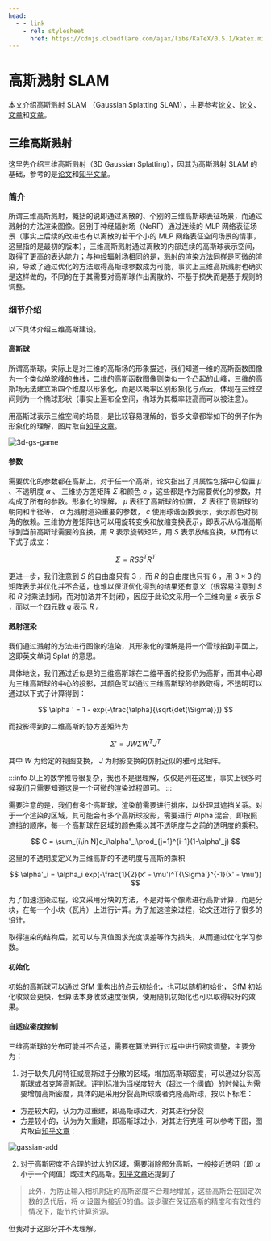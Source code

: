 ```yaml
---
head:
  - - link
    - rel: stylesheet
      href: https://cdnjs.cloudflare.com/ajax/libs/KaTeX/0.5.1/katex.min.css
---
```

# 高斯溅射 SLAM

本文介绍高斯溅射 SLAM （Gaussian Splatting SLAM），主要参考[论文](https://arxiv.org/abs/2312.06741)、[论文](https://arxiv.org/abs/2311.11700)、[文章](https://www.shlab.org.cn/news/5443930)和[文章](https://blog.csdn.net/weixin_45657478/article/details/135182796)。

## 三维高斯溅射

这里先介绍三维高斯溅射（3D Gaussian Splatting），因其为高斯溅射 SLAM 的基础，参考的是[论文](https://arxiv.org/abs/2308.04079)和[知乎文章](https://zhuanlan.zhihu.com/p/680669616)。

### 简介

所谓三维高斯溅射，概括的说即通过离散的、个别的三维高斯球表征场景，而通过溅射的方法渲染图像。区别于神经辐射场（NeRF）通过连续的 MLP 网络表征场景（事实上后续的改进也有以离散的若干个小的 MLP 网络表征空间场景的情事，这里指的是最初的版本），三维高斯溅射通过离散的内部连续的高斯球表示空间，取得了更高的表达能力；与神经辐射场相同的是，溅射的渲染方法同样是可微的渲染，导致了通过优化的方法取得高斯球参数成为可能，事实上三维高斯溅射也确实是这样做的，不同的在于其需要对高斯球作出离散的、不基于损失而是基于规则的调整。

### 细节介绍

以下具体介绍三维高斯建设。

#### 高斯球

所谓高斯球，实际上是对三维的高斯场的形象描述，我们知道一维的高斯函数图像为一个类似单驼峰的曲线，二维的高斯函数图像则类似一个凸起的山峰，三维的高斯场无法建立第四个维度以形象化，而是以概率区别形象化与点云，体现在三维空间则为一个椭球形状（事实上遍布全空间，椭球为其概率较高而可以被注意）。

用高斯球表示三维空间的场景，是比较容易理解的，很多文章都举如下的例子作为形象化的理解，图片取自[知乎文章](https://zhuanlan.zhihu.com/p/680669616)。

![3d-gs-game](https://pica.zhimg.com/v2-2cd7b5eb77fbef32fd9e2210025f97c6_1440w.jpg)

#### 参数

需要优化的参数都在高斯上，对于任一个高斯，论文指出了其属性包括中心位置 $\mu$ 、不透明度 $\alpha$ 、 三维协方差矩阵 $\Sigma$ 和颜色 $c$ ，这些都是作为需要优化的参数，并构成了所有的参数。形象化的理解， $\mu$ 表征了高斯球的位置， $\Sigma$ 表征了高斯球的朝向和半径等， $\alpha$ 为溅射渲染重要的参数， $c$ 使用球谐函数表示，表示颜色对视角的依赖。三维协方差矩阵也可以用旋转变换和放缩变换表示，即表示从标准高斯球到当前高斯球需要的变换，用 $R$ 表示旋转矩阵，用 $S$ 表示放缩变换，从而有以下式子成立：

$$
\Sigma = RSS^TR^T
$$

更进一步，我们注意到 $S$ 的自由度只有 $3$ ，而 $R$ 的自由度也只有 $6$ ，用 $3\times 3$ 的矩阵表示并优化并不合适，也难以保证优化得到的结果还有意义（很容易注意到 $S$ 和 $R$ 对乘法封闭，而对加法并不封闭），因应于此论文采用一个三维向量 $s$ 表示 $S$ ，而以一个四元数 $q$ 表示 $R$ 。

#### 溅射渲染

我们通过溅射的方法进行图像的渲染，其形象化的理解是将一个雪球拍到平面上，这即英文单词 Splat 的意思。

具体地说，我们通过近似是的三维高斯球在二维平面的投影仍为高斯，而其中心即为三维高斯球的中心的投影，其颜色可以通过三维高斯球的参数取得，不透明可以通过以下式子计算得到：

$$
\alpha ' = 1 - exp(-\frac{\alpha}{\sqrt{det(\Sigma)}})
$$

而投影得到的二维高斯的协方差矩阵为

$$
\Sigma ' = JW\Sigma W^TJ^T
$$

其中 $W$ 为给定的视图变换， $J$ 为射影变换的仿射近似的雅可比矩阵。

:::info
以上的数学推导很复杂，我也不是很理解，仅仅是列在这里，事实上很多时候我们只需要知道这是一个可微的渲染过程即可。
:::

需要注意的是，我们有多个高斯球，渲染前需要进行排序，以处理其遮挡关系。对于一个渲染的区域，其可能会有多个高斯球投影，需要进行 Alpha 混合，即按照遮挡的顺序，每一个高斯球在区域的颜色乘以其不透明度与之前的透明度的乘积。

$$
C = \sum_{i\in N}c_i\alpha'_i\prod_{j=1}^{i-1}(1-\alpha'_j)
$$

这里的不透明度定义为三维高斯的不透明度与高斯的乘积

$$
\alpha'_i = \alpha_i exp(-\frac{1}{2}(x' - \mu')^T{\Sigma'}^{-1}(x' - \mu'))
$$

为了加速渲染过程，论文采用分块的方法，不是对每个像素进行高斯计算，而是分块，在每一个小块（瓦片）上进行计算。为了加速渲染过程，论文还进行了很多的设计。

取得渲染的结构后，就可以与真值图求光度误差等作为损失，从而通过优化学习参数。

#### 初始化

初始的高斯球可以通过 SfM 重构出的点云初始化，也可以随机初始化， SfM 初始化收敛会更快，但算法本身收敛速度很快，使用随机初始化也可以取得较好的效果。

#### 自适应密度控制

三维高斯球的分布可能并不合适，需要在算法进行过程中进行密度调整，主要分为：

1. 对于缺失几何特征或高斯过于分散的区域，增加高斯球密度，可以通过分裂高斯球或者克隆高斯球。评判标准为当梯度较大（超过一个阈值）的时候认为需要增加高斯密度，具体的是采用分裂高斯球或者克隆高斯球，按以下标准：
 - 方差较大的，认为为过重建，即高斯球过大，对其进行分裂
 - 方差较小的，认为为欠重建，即高斯球过小，对其进行克隆
可以参考下图，图片取自[知乎文章](https://zhuanlan.zhihu.com/p/26344567471)：

![gassian-add](https://picx.zhimg.com/v2-af2466dce220e85b64801b851e02488d_1440w.jpg)

2. 对于高斯密度不合理的过大的区域，需要消除部分高斯，一般接近透明（即 $\alpha$ 小于一个阈值）或过大的高斯。[知乎文章](https://zhuanlan.zhihu.com/p/680669616)还提到了

 > 此外，为防止输入相机附近的高斯密度不合理地增加，这些高斯会在固定次数的迭代后，将 $\alpha$ 设置为接近0的值。该步骤在保证高斯的精度和有效性的情况下，能节约计算资源。

 但我对于这部分并不太理解。
